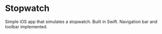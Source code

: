 # Stopwatch
Simple iOS app that simulates a stopwatch. Built in Swift. Navigation bar and toolbar implemented. 
